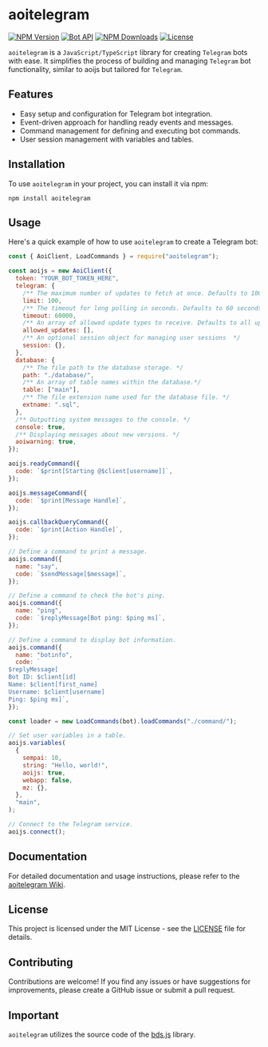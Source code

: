 # aoitelegram

[![NPM Version](https://img.shields.io/npm/v/aoitelegram)](https://www.npmjs.com/package/aoitelegram)
[![Bot API](https://img.shields.io/badge/Bot%20API-v.6.9-00aced.svg?style=flat-square&logo=telegram)](https://core.telegram.org/bots/api)
[![NPM Downloads](https://img.shields.io/npm/dt/aoitelegram.svg?maxAge=3600)](https://www.npmjs.com/package/aoitelegram)
[![License](https://img.shields.io/npm/l/aoitelegram)](https://github.com/Sempai-07/aoitelegram/blob/main/LICENSE)

`aoitelegram` is a `JavaScript/TypeScript` library for creating `Telegram` bots with ease. It simplifies the process of building and managing `Telegram` bot functionality, similar to aoijs but tailored for `Telegram`.

## Features

- Easy setup and configuration for Telegram bot integration.
- Event-driven approach for handling ready events and messages.
- Command management for defining and executing bot commands.
- User session management with variables and tables.

## Installation

To use `aoitelegram` in your project, you can install it via npm:

```shell
npm install aoitelegram
```

## Usage

Here's a quick example of how to use `aoitelegram` to create a Telegram bot:

```javascript
const { AoiClient, LoadCommands } = require("aoitelegram");

const aoijs = new AoiClient({
  token: "YOUR_BOT_TOKEN_HERE",
  telegram: {
    /** The maximum number of updates to fetch at once. Defaults to 100. */
    limit: 100,
    /** The timeout for long polling in seconds. Defaults to 60 seconds. */
    timeout: 60000,
    /** An array of allowed update types to receive. Defaults to all updates. */
    allowed_updates: [],
    /** An optional session object for managing user sessions  */
    session: {},
  },
  database: {
    /** The file path to the database storage. */
    path: "./database/",
    /** An array of table names within the database.*/
    table: ["main"],
    /** The file extension name used for the database file. */
    extname: ".sql",
  },
  /** Outputting system messages to the console. */
  console: true,
  /** Displaying messages about new versions. */
  aoiwarning: true,
});

aoijs.readyCommand({
  code: `$print[Starting @$client[username]]`,
});

aoijs.messageCommand({
  code: `$print[Message Handle]`,
});

aoijs.callbackQueryCommand({
  code: `$print[Action Handle]`,
});

// Define a command to print a message.
aoijs.command({
  name: "say",
  code: `$sendMessage[$message]`,
});

// Define a command to check the bot's ping.
aoijs.command({
  name: "ping",
  code: `$replyMessage[Bot ping: $ping ms]`,
});

// Define a command to display bot information.
aoijs.command({
  name: "botinfo",
  code: `
$replyMessage[
Bot ID: $client[id]
Name: $client[first_name]
Username: $client[username]
Ping: $ping ms]`,
});

const loader = new LoadCommands(bot).loadCommands("./command/");

// Set user variables in a table.
aoijs.variables(
  {
    sempai: 10,
    string: "Hello, world!",
    aoijs: true,
    webapp: false,
    mz: {},
  },
  "main",
);

// Connect to the Telegram service.
aoijs.connect();
```

## Documentation

For detailed documentation and usage instructions, please refer to the [aoitelegram Wiki](https://aoitelegram.surge.sh/).

## License

This project is licensed under the MIT License - see the [LICENSE](https://github.com/Sempai-07/aoitelegram/blob/main/LICENSE) file for details.

## Contributing

Contributions are welcome! If you find any issues or have suggestions for improvements, please create a GitHub issue or submit a pull request.

## Important

`aoitelegram` utilizes the source code of the [bds.js](https://www.npmjs.com/package/bds.js) library.
